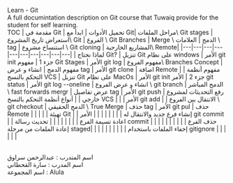 Learn - Git<br>
A full documintation description on Git course that Tuwaiq provide for the student for self learning.<br>
TOC
| مقدمة في Git   |  تحميل الأدوات  |   ابدأ مع Git| مراحل الملفات\  Git stages | استعراض تاريخ المشروع\ Git  |  الفروع \ Git Branches |   Merge \ الدمج |  العلامات \ tag | استنساخ مشروع \  Git cloning |  المشاريع الخارجية\  Remote|
|---|---|---|---|---|---|---|---|---|---|
|  لماذا نحتاج Git? |  تنزيل Git على نظام windows |  الأمر git init جزء 1 | مفهوم Git Stages  |  الأمر git log |  مفهوم الفروع\ Branches Concept |  مفهوم الدمج  |  انشاء و عرض tag |  الأمر git clone | اضافة Remote |
|  مفهوم أنظمة التحكم بالنسخ VCS |  تنزيل Git على نظام  MacOs |  الأمر git init جزء 2 |  الأمر git status |  الأمر git log --oneline | انشاء و عرض الفروع \ git branch  | الدمج المباشر \ fast forwards mergr   | عرض تفاصيل tag  | الأمر git push  | رفع التحديثات لمشروع خارجي |
|  أنواع أنظمة التحكم بالنسخ VCS |   |   |  الأمر git add |   | الانتقال بين الفروع \ git checkout  | الدمج الحقيقي \ True Merge  | حذف tag  |  الأمر git pul |  حذف Remote |
|   |   |   |  تهيئة Git |  |  إنشاء فرع جديد والانتقال له  |   |   |   |
|   |   |   |  الأمر git commit |   |  اعادة تسيمة الفرع |   |   |   |
|   |   |   |  تحديث رسالة commit |   |  حذف الفرع |   |   |   | |   |   |   |   إعادة الملفات من مرحلة staged|   |   |   |   |   |
|   |   |   |  إخفاء الملفات باستخدام gitignore |   |   |   |   |   |

<br>
اسم المتدرب : عبدالرحمن سراوق
<br>
اسم المدرب : سارة القحطاني
<br>
اسم المجموعة : Alula
